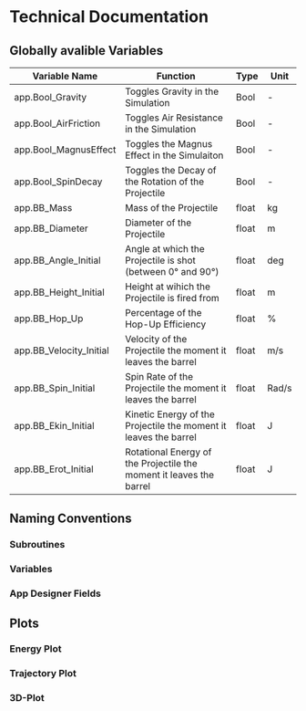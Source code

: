 # Technical Documentation

## Globally avalible Variables

| Variable Name  | Function | Type | Unit |
| -------------- | -------- | ---- | ---- |
| app.Bool_Gravity | Toggles Gravity in the Simulation | Bool | - |
| app.Bool_AirFriction | Toggles Air Resistance in the Simulation | Bool | - |
| app.Bool_MagnusEffect | Toggles the Magnus Effect in the Simulaiton | Bool | - |
| app.Bool_SpinDecay | Toggles the Decay of the Rotation of the Projectile | Bool | - |
| app.BB_Mass  | Mass of the Projectile  | float | kg |
| app.BB_Diameter | Diameter of the Projectile | float | m |
| app.BB_Angle_Initial | Angle at which the Projectile is shot (between 0° and 90°) | float | deg |
| app.BB_Height_Initial | Height at wihich the Projectile is fired from | float | m |
| app.BB_Hop_Up | Percentage of the Hop-Up Efficiency | float | % |
| app.BB_Velocity_Initial | Velocity of the Projectile the moment it leaves the barrel | float | m/s |
| app.BB_Spin_Initial | Spin Rate of the Projectile the moment it leaves the barrel | float | Rad/s |
| app.BB_Ekin_Initial | Kinetic Energy of the Projectile the moment it leaves the barrel | float | J |
| app.BB_Erot_Initial | Rotational Energy of the Projectile the moment it leaves the barrel | float | J |


## Naming Conventions

### Subroutines

### Variables

### App Designer Fields

## Plots

### Energy Plot

### Trajectory Plot

### 3D-Plot
